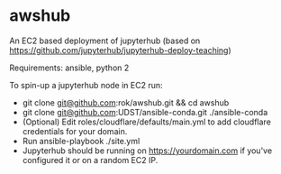 # awshub
An EC2 based deployment of jupyterhub (based on https://github.com/jupyterhub/jupyterhub-deploy-teaching)

Requirements: ansible, python 2

To spin-up a jupyterhub node in EC2 run:
- git clone git@github.com:rok/awshub.git && cd awshub
- git clone git@github.com:UDST/ansible-conda.git ./ansible-conda
- (Optional) Edit roles/cloudflare/defaults/main.yml to add cloudflare credentials for your domain.
- Run ansible-playbook ./site.yml
- Jupyterhub should be running on https://yourdomain.com if you've configured it or on a random EC2 IP.
